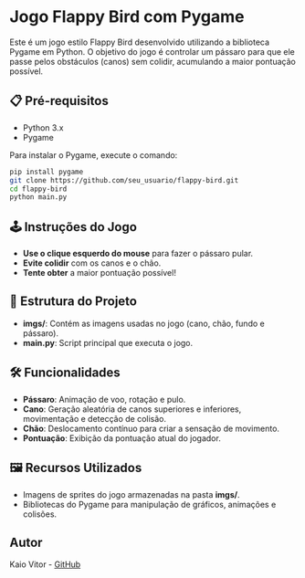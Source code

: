 # Jogo Flappy Bird com Pygame

Este é um jogo estilo Flappy Bird desenvolvido utilizando a biblioteca Pygame em Python. O objetivo do jogo é controlar um pássaro para que ele passe pelos obstáculos (canos) sem colidir, acumulando a maior pontuação possível.

## 📋 Pré-requisitos

- Python 3.x
- Pygame

Para instalar o Pygame, execute o comando:

```bash
pip install pygame
git clone https://github.com/seu_usuario/flappy-bird.git
cd flappy-bird
python main.py
```

## 🕹️ Instruções do Jogo

- **Use o clique esquerdo do mouse** para fazer o pássaro pular.
- **Evite colidir** com os canos e o chão.
- **Tente obter** a maior pontuação possível!

## 📂 Estrutura do Projeto

- **imgs/**: Contém as imagens usadas no jogo (cano, chão, fundo e pássaro).
- **main.py**: Script principal que executa o jogo.

## 🛠️ Funcionalidades

- **Pássaro**: Animação de voo, rotação e pulo.
- **Cano**: Geração aleatória de canos superiores e inferiores, movimentação e detecção de colisão.
- **Chão**: Deslocamento contínuo para criar a sensação de movimento.
- **Pontuação**: Exibição da pontuação atual do jogador.

## 🖼️ Recursos Utilizados

- Imagens de sprites do jogo armazenadas na pasta **imgs/**.
- Bibliotecas do Pygame para manipulação de gráficos, animações e colisões.

## Autor

Kaio Vitor - [GitHub](https://github.com/Kaio-0708)
